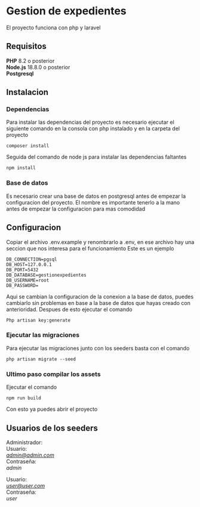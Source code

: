 # Gestion de expedientes
El proyecto funciona con php y laravel

## Requisitos

__PHP__ 8.2 o posterior <br>
__Node.js__ 18.8.0 o posterior <br>
__Postgresql__ 
## Instalacion
### Dependencias
Para instalar las dependencias del proyecto es necesario ejecutar el siguiente comando en la consola con php instalado y en la carpeta del proyecto
```
composer install
```
Seguida del comando de node js para instalar las dependencias faltantes
```
npm install
```
### Base de datos
Es necesario crear una base de datos en postgresql antes de empezar la configuracion del proyecto. El nombre es importante tenerlo a la mano antes de empezar la configuracion para mas comodidad

## Configuracion
Copiar el archivo .env.example y renombrarlo a .env, en ese archivo hay una seccion que nos interesa para el funcionamiento
Este es un ejemplo

```
DB_CONNECTION=pgsql
DB_HOST=127.0.0.1
DB_PORT=5432
DB_DATABASE=gestionexpedientes
DB_USERNAME=root
DB_PASSWORD=
```
Aqui se cambian la configuracion de la conexion a la base de datos, puedes cambiarlo sin problemas en base a la base de datos que hayas creado con anterioridad.
Despues de esto ejecutar el comando
```
Php artisan key:generate
```
### Ejecutar las migraciones
Para ejecutar las migraciones junto con los seeders basta con el comando
```
php artisan migrate --seed
```
### Ultimo paso compilar los assets
Ejecutar el comando
```
npm run build
```
Con esto ya puedes abrir el proyecto

## Usuarios de los seeders
Administrador:  <br>
Usuario: <br>
*admin@admin.com*  <br>
Contraseña:  <br>
*admin*  <br>

Usuario:  <br>
*user@user.com*  <br>
Contraseña:  <br>
*user*  <br>


